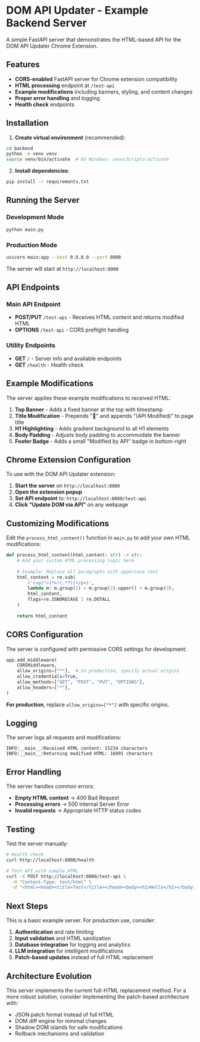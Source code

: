 # DOM API Updater - Example Backend Server

A simple FastAPI server that demonstrates the HTML-based API for the DOM API Updater Chrome Extension.

## Features

- **CORS-enabled** FastAPI server for Chrome extension compatibility
- **HTML processing** endpoint at `/test-api`
- **Example modifications** including banners, styling, and content changes
- **Proper error handling** and logging
- **Health check** endpoints

## Installation

1. **Create virtual environment** (recommended):
```bash
cd backend
python -m venv venv
source venv/bin/activate  # On Windows: venv\Scripts\activate
```

2. **Install dependencies**:
```bash
pip install -r requirements.txt
```

## Running the Server

### Development Mode
```bash
python main.py
```

### Production Mode
```bash
uvicorn main:app --host 0.0.0.0 --port 8000
```

The server will start at `http://localhost:8000`

## API Endpoints

### Main API Endpoint
- **POST/PUT** `/test-api` - Receives HTML content and returns modified HTML
- **OPTIONS** `/test-api` - CORS preflight handling

### Utility Endpoints
- **GET** `/` - Server info and available endpoints
- **GET** `/health` - Health check

## Example Modifications

The server applies these example modifications to received HTML:

1. **Top Banner** - Adds a fixed banner at the top with timestamp
2. **Title Modification** - Prepends "🔄" and appends "(API Modified)" to page title
3. **H1 Highlighting** - Adds gradient background to all H1 elements
4. **Body Padding** - Adjusts body padding to accommodate the banner
5. **Footer Badge** - Adds a small "Modified by API" badge in bottom-right

## Chrome Extension Configuration

To use with the DOM API Updater extension:

1. **Start the server** on `http://localhost:8000`
2. **Open the extension popup**
3. **Set API endpoint** to: `http://localhost:8000/test-api`
4. **Click "Update DOM via API"** on any webpage

## Customizing Modifications

Edit the `process_html_content()` function in `main.py` to add your own HTML modifications:

```python
def process_html_content(html_content: str) -> str:
    # Add your custom HTML processing logic here
    
    # Example: Replace all paragraphs with uppercase text
    html_content = re.sub(
        r'(<p[^>]*>)(.*?)(</p>)',
        lambda m: m.group(1) + m.group(2).upper() + m.group(3),
        html_content,
        flags=re.IGNORECASE | re.DOTALL
    )
    
    return html_content
```

## CORS Configuration

The server is configured with permissive CORS settings for development:

```python
app.add_middleware(
    CORSMiddleware,
    allow_origins=["*"],  # In production, specify actual origins
    allow_credentials=True,
    allow_methods=["GET", "POST", "PUT", "OPTIONS"],
    allow_headers=["*"],
)
```

**For production**, replace `allow_origins=["*"]` with specific origins.

## Logging

The server logs all requests and modifications:

```
INFO:__main__:Received HTML content: 15234 characters
INFO:__main__:Returning modified HTML: 16891 characters
```

## Error Handling

The server handles common errors:

- **Empty HTML content** → 400 Bad Request
- **Processing errors** → 500 Internal Server Error
- **Invalid requests** → Appropriate HTTP status codes

## Testing

Test the server manually:

```bash
# Health check
curl http://localhost:8000/health

# Test API with sample HTML
curl -X POST http://localhost:8000/test-api \
  -H "Content-Type: text/html" \
  -d "<html><head><title>Test</title></head><body><h1>Hello</h1></body></html>"
```

## Next Steps

This is a basic example server. For production use, consider:

1. **Authentication** and rate limiting
2. **Input validation** and HTML sanitization  
3. **Database integration** for logging and analytics
4. **LLM integration** for intelligent modifications
5. **Patch-based updates** instead of full HTML replacement

## Architecture Evolution

This server implements the current full-HTML replacement method. For a more robust solution, consider implementing the patch-based architecture with:

- JSON patch format instead of full HTML
- DOM diff engine for minimal changes
- Shadow DOM islands for safe modifications
- Rollback mechanisms and validation
